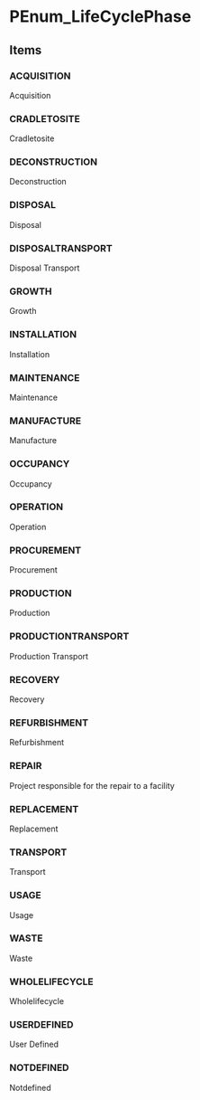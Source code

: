 # PEnum_LifeCyclePhase


<!-- end of short definition -->
## Items

### ACQUISITION
Acquisition

### CRADLETOSITE
Cradletosite

### DECONSTRUCTION
Deconstruction

### DISPOSAL
Disposal

### DISPOSALTRANSPORT
Disposal Transport

### GROWTH
Growth

### INSTALLATION
Installation

### MAINTENANCE
Maintenance

### MANUFACTURE
Manufacture

### OCCUPANCY
Occupancy

### OPERATION
Operation

### PROCUREMENT
Procurement

### PRODUCTION
Production

### PRODUCTIONTRANSPORT
Production Transport

### RECOVERY
Recovery

### REFURBISHMENT
Refurbishment

### REPAIR
Project responsible for the repair to a facility

### REPLACEMENT
Replacement

### TRANSPORT
Transport

### USAGE
Usage

### WASTE
Waste

### WHOLELIFECYCLE
Wholelifecycle

### USERDEFINED
User Defined

### NOTDEFINED
Notdefined
